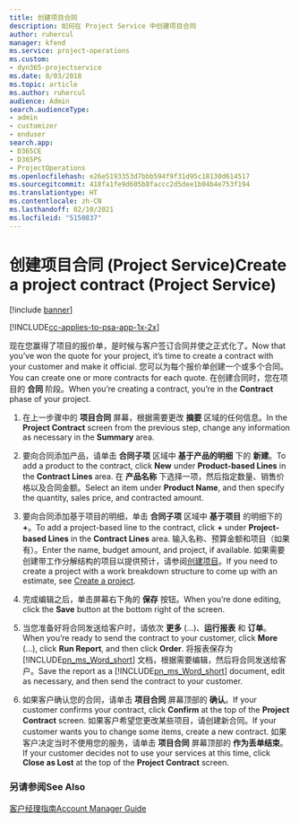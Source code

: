 ```yaml
---
title: 创建项目合同
description: 如何在 Project Service 中创建项目合同
author: ruhercul
manager: kfend
ms.service: project-operations
ms.custom:
- dyn365-projectservice
ms.date: 8/03/2018
ms.topic: article
ms.author: ruhercul
audience: Admin
search.audienceType:
- admin
- customizer
- enduser
search.app:
- D365CE
- D365PS
- ProjectOperations
ms.openlocfilehash: e26e5193353d7bbb594f9f31d95c18130d614517
ms.sourcegitcommit: 418fa1fe9d605b8faccc2d5dee1b04b4e753f194
ms.translationtype: HT
ms.contentlocale: zh-CN
ms.lasthandoff: 02/10/2021
ms.locfileid: "5150837"
---
```

# <a name="create-a-project-contract-project-service"></a><span data-ttu-id="0eede-103">创建项目合同 (Project Service)</span><span class="sxs-lookup"><span data-stu-id="0eede-103">Create a project contract (Project Service)</span></span>

[!include [banner](../includes/psa-now-project-operations.md)]

[!INCLUDE[cc-applies-to-psa-app-1x-2x](../includes/cc-applies-to-psa-app-1x-2x.md)]

<span data-ttu-id="0eede-104">现在您赢得了项目的报价单，是时候与客户签订合同并使之正式化了。</span><span class="sxs-lookup"><span data-stu-id="0eede-104">Now that you’ve won the quote for your project, it’s time to create a contract with your customer and make it official.</span></span> <span data-ttu-id="0eede-105">您可以为每个报价单创建一个或多个合同。</span><span class="sxs-lookup"><span data-stu-id="0eede-105">You can create one or more contracts for each quote.</span></span> <span data-ttu-id="0eede-106">在创建合同时，您在项目的 **合同** 阶段。</span><span class="sxs-lookup"><span data-stu-id="0eede-106">When you’re creating a contract, you’re in the **Contract** phase of your project.</span></span>  
  
1. <span data-ttu-id="0eede-107">在上一步骤中的 **项目合同** 屏幕，根据需要更改 **摘要** 区域的任何信息。</span><span class="sxs-lookup"><span data-stu-id="0eede-107">In the **Project Contract** screen from the previous step, change any information as necessary in the **Summary** area.</span></span>  
  
2. <span data-ttu-id="0eede-108">要向合同添加产品，请单击 **合同子项** 区域中 **基于产品的明细** 下的 **新建**。</span><span class="sxs-lookup"><span data-stu-id="0eede-108">To add a product to the contract, click **New** under **Product-based Lines** in the **Contract Lines** area.</span></span> <span data-ttu-id="0eede-109">在 **产品名称** 下选择一项，然后指定数量、销售价格以及合同金额。</span><span class="sxs-lookup"><span data-stu-id="0eede-109">Select an item under **Product Name**, and then specify the quantity, sales price, and contracted amount.</span></span>  
  
3. <span data-ttu-id="0eede-110">要向合同添加基于项目的明细，单击 **合同子项** 区域中 **基于项目** 的明细下的 **+**。</span><span class="sxs-lookup"><span data-stu-id="0eede-110">To add a project-based line to the contract, click **+** under **Project-based Lines** in the **Contract Lines** area.</span></span> <span data-ttu-id="0eede-111">输入名称、预算金额和项目（如果有）。</span><span class="sxs-lookup"><span data-stu-id="0eede-111">Enter the name, budget amount, and project, if available.</span></span> <span data-ttu-id="0eede-112">如果需要创建带工作分解结构的项目以提供预计，请参阅[创建项目](../psa/create-project.md)。</span><span class="sxs-lookup"><span data-stu-id="0eede-112">If you need to create a project with a work breakdown structure to come up with an estimate, see [Create a project](../psa/create-project.md).</span></span>  
  
4. <span data-ttu-id="0eede-113">完成编辑之后，单击屏幕右下角的 **保存** 按钮。</span><span class="sxs-lookup"><span data-stu-id="0eede-113">When you’re done editing, click the **Save** button at the bottom right of the screen.</span></span>  
  
5. <span data-ttu-id="0eede-114">当您准备好将合同发送给客户时，请依次 **更多** (…)、**运行报表** 和 **订单**。</span><span class="sxs-lookup"><span data-stu-id="0eede-114">When you’re ready to send the contract to your customer, click **More** (…), click **Run Report**, and then click **Order**.</span></span> <span data-ttu-id="0eede-115">将报表保存为 [!INCLUDE[pn_ms_Word_short](../includes/pn-ms-word-short.md)] 文档，根据需要编辑，然后将合同发送给客户。</span><span class="sxs-lookup"><span data-stu-id="0eede-115">Save the report as a [!INCLUDE[pn_ms_Word_short](../includes/pn-ms-word-short.md)] document, edit as necessary, and then send the contract to your customer.</span></span>  
  
6. <span data-ttu-id="0eede-116">如果客户确认您的合同，请单击 **项目合同** 屏幕顶部的 **确认**。</span><span class="sxs-lookup"><span data-stu-id="0eede-116">If your customer confirms your contract, click **Confirm** at the top of the **Project Contract** screen.</span></span> <span data-ttu-id="0eede-117">如果客户希望您更改某些项目，请创建新合同。</span><span class="sxs-lookup"><span data-stu-id="0eede-117">If your customer wants you to change some items, create a new contract.</span></span> <span data-ttu-id="0eede-118">如果客户决定当时不使用您的服务，请单击 **项目合同** 屏幕顶部的 **作为丢单结束**。</span><span class="sxs-lookup"><span data-stu-id="0eede-118">If your customer decides not to use your services at this time, click **Close as Lost** at the top of the **Project Contract** screen.</span></span>  
  
### <a name="see-also"></a><span data-ttu-id="0eede-119">另请参阅</span><span class="sxs-lookup"><span data-stu-id="0eede-119">See Also</span></span>  
 [<span data-ttu-id="0eede-120">客户经理指南</span><span class="sxs-lookup"><span data-stu-id="0eede-120">Account Manager Guide</span></span>](../psa/account-manager-guide.md)
